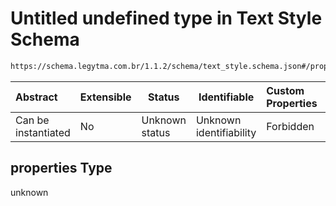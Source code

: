 # Untitled undefined type in Text Style Schema

```txt
https://schema.legytma.com.br/1.1.2/schema/text_style.schema.json#/properties
```




| Abstract            | Extensible | Status         | Identifiable            | Custom Properties | Additional Properties | Access Restrictions | Defined In                                                                          |
| :------------------ | ---------- | -------------- | ----------------------- | :---------------- | --------------------- | ------------------- | ----------------------------------------------------------------------------------- |
| Can be instantiated | No         | Unknown status | Unknown identifiability | Forbidden         | Allowed               | none                | [text_style.schema.json\*](../schema/text_style.schema.json) |

## properties Type

unknown
